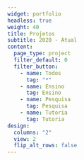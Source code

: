 ```yaml
---
widget: portfolio
headless: true
weight: 40
title: Projetos
subtitle: 2020 - Atual
content:
  page_type: project
  filter_default: 0
  filter_button:
    - name: Todos
      tag: "*"
    - name: Ensino
      tag: Ensino
    - name: Pesquisa
      tag: Pesquisa
    - name: Tutoria
      tag: Tutoria
design:
  columns: "2"
  view: 2
  flip_alt_rows: false
---
```

